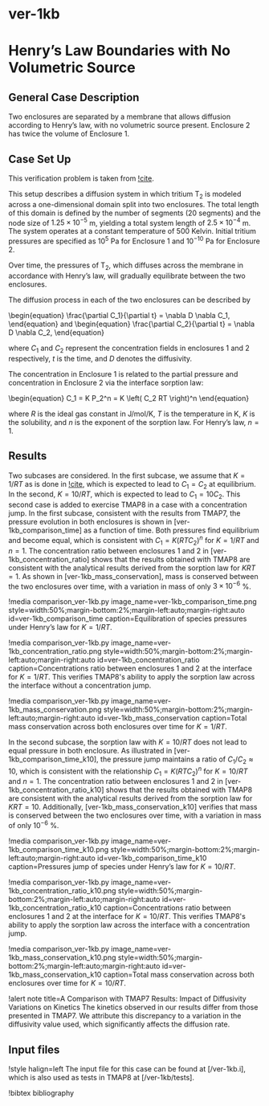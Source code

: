 # ver-1kb

# Henry’s Law Boundaries with No Volumetric Source

## General Case Description

Two enclosures are separated by a membrane that allows diffusion according to Henry’s law, with no volumetric source present. Enclosure 2 has twice the volume of Enclosure 1.

## Case Set Up

This verification problem is taken from [!cite](ambrosek2008verification).

This setup describes a diffusion system in which tritium T$_2$ is modeled across a one-dimensional domain split into two enclosures. The total length of this domain is defined by the number of segments (20 segments) and the node size of $1.25 \times 10^{-5}$ m, yielding a total system length of $2.5 \times 10^{-4}$ m. The system operates at a constant temperature of 500 Kelvin. Initial tritium pressures are specified as $10^{5}$ Pa for Enclosure 1 and $10^{-10}$ Pa for Enclosure 2.

Over time, the pressures of T$_2$, which diffuses across the membrane in accordance with Henry’s law, will gradually equilibrate between the two enclosures.

The diffusion process in each of the two enclosures can be described by

\begin{equation}
\frac{\partial C_1}{\partial t} = \nabla D \nabla C_1,
\end{equation}
and
\begin{equation}
\frac{\partial C_2}{\partial t} = \nabla D \nabla C_2,
\end{equation}

where $C_1$ and $C_2$ represent the concentration fields in enclosures 1 and 2 respectively, $t$ is the time, and $D$ denotes the diffusivity.

The concentration in Enclosure 1 is related to the partial pressure and concentration in Enclosure 2 via the interface sorption law:

\begin{equation}
C_1 = K P_2^n = K \left( C_2 RT \right)^n
\end{equation}

where $R$ is the ideal gas constant in J/mol/K, $T$ is the temperature in K, $K$ is the solubility, and $n$ is the exponent of the sorption law. For Henry’s law, $n=1$.

## Results

Two subcases are considered. In the first subcase, we assume that $K=1/RT$ as is done in [!cite](ambrosek2008verification), which is expected to lead to $C_1 = C_2$ at equilibrium. In the second, $K=10/RT$, which is expected to lead to $C_1 = 10 C_2$. This second case is added to exercise TMAP8 in a case with a concentration jump.
In the first subcase, consistent with the results from TMAP7, the pressure evolution in both enclosures is shown in [ver-1kb_comparison_time] as a function of time. Both pressures find equilibrium and become equal, which is consistent with $C_1 = K (RT C_2)^n$ for $K=1/RT$ and $n=1$. The concentration ratio between enclosures 1 and 2 in [ver-1kb_concentration_ratio] shows that the results obtained with TMAP8 are consistent with the analytical results derived from the sorption law for $K R T=1$. As shown in [ver-1kb_mass_conservation], mass is conserved between the two enclosures over time, with a variation in mass of only $3 \times 10^{-6}$ %.

!media comparison_ver-1kb.py
       image_name=ver-1kb_comparison_time.png
       style=width:50%;margin-bottom:2%;margin-left:auto;margin-right:auto
       id=ver-1kb_comparison_time
       caption=Equilibration of species pressures under Henry’s law for $K = 1/RT$.

!media comparison_ver-1kb.py
       image_name=ver-1kb_concentration_ratio.png
       style=width:50%;margin-bottom:2%;margin-left:auto;margin-right:auto
       id=ver-1kb_concentration_ratio
       caption=Concentrations ratio between enclosures 1 and 2 at the interface for $K = 1/RT$. This verifies TMAP8's ability to apply the sorption law across the interface without a concentration jump.

!media comparison_ver-1kb.py
       image_name=ver-1kb_mass_conservation.png
       style=width:50%;margin-bottom:2%;margin-left:auto;margin-right:auto
       id=ver-1kb_mass_conservation
       caption=Total mass conservation across both enclosures over time for $K = 1/RT$.

In the second subcase, the sorption law with $K=10/RT$ does not lead to equal pressure in both enclosure. As illustrated in [ver-1kb_comparison_time_k10], the pressure jump maintains a ratio of $C_1/C_2 \approx 10$, which is consistent with the relationship $C_1 = K (RT C_2)^n$ for $K=10/RT$ and $n=1$. The concentration ratio between enclosures 1 and 2 in [ver-1kb_concentration_ratio_k10] shows that the results obtained with TMAP8 are consistent with the analytical results derived from the sorption law for $K RT=10$. Additionally, [ver-1kb_mass_conservation_k10] verifies that mass is conserved between the two enclosures over time, with a variation in mass of only $10^{-6}$ %.

!media comparison_ver-1kb.py
       image_name=ver-1kb_comparison_time_k10.png
       style=width:50%;margin-bottom:2%;margin-left:auto;margin-right:auto
       id=ver-1kb_comparison_time_k10
       caption=Pressures jump of species under Henry’s law for $K = 10/RT$.

!media comparison_ver-1kb.py
       image_name=ver-1kb_concentration_ratio_k10.png
       style=width:50%;margin-bottom:2%;margin-left:auto;margin-right:auto
       id=ver-1kb_concentration_ratio_k10
       caption=Concentrations ratio between enclosures 1 and 2 at the interface for $K = 10/RT$. This verifies TMAP8's ability to apply the sorption law across the interface with a concentration jump.

!media comparison_ver-1kb.py
       image_name=ver-1kb_mass_conservation_k10.png
       style=width:50%;margin-bottom:2%;margin-left:auto;margin-right:auto
       id=ver-1kb_mass_conservation_k10
       caption=Total mass conservation across both enclosures over time for $K = 10/RT$.

!alert note title=A Comparison with TMAP7 Results: Impact of Diffusivity Variations on Kinetics
The kinetics observed in our results differ from those presented in TMAP7. We attribute this discrepancy to a variation in the diffusivity value used, which significantly affects the diffusion rate.

## Input files

!style halign=left
The input file for this case can be found at [/ver-1kb.i], which is also used as tests in TMAP8 at [/ver-1kb/tests].

!bibtex bibliography
